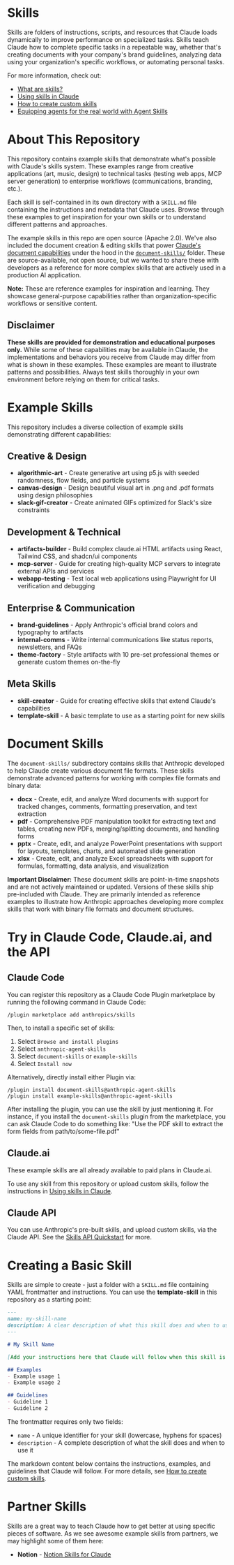 # Skills 
Skills are folders of instructions, scripts, and resources that Claude loads dynamically to improve performance on specialized tasks. Skills teach Claude how to complete specific tasks in a repeatable way, whether that's creating documents with your company's brand guidelines, analyzing data using your organization's specific workflows, or automating personal tasks.

For more information, check out:
- [What are skills?](https://support.claude.com/en/articles/12512176-what-are-skills)
- [Using skills in Claude](https://support.claude.com/en/articles/12512180-using-skills-in-claude)
- [How to create custom skills](https://support.claude.com/en/articles/12512198-creating-custom-skills)
- [Equipping agents for the real world with Agent Skills](https://anthropic.com/engineering/equipping-agents-for-the-real-world-with-agent-skills)

# About This Repository

This repository contains example skills that demonstrate what's possible with Claude's skills system. These examples range from creative applications (art, music, design) to technical tasks (testing web apps, MCP server generation) to enterprise workflows (communications, branding, etc.).

Each skill is self-contained in its own directory with a `SKILL.md` file containing the instructions and metadata that Claude uses. Browse through these examples to get inspiration for your own skills or to understand different patterns and approaches.

The example skills in this repo are open source (Apache 2.0). We've also included the document creation & editing skills that power [Claude's document capabilities](https://www.anthropic.com/news/create-files) under the hood in the [`document-skills/`](./document-skills/) folder. These are source-available, not open source, but we wanted to share these with developers as a reference for more complex skills that are actively used in a production AI application.

**Note:** These are reference examples for inspiration and learning. They showcase general-purpose capabilities rather than organization-specific workflows or sensitive content.

## Disclaimer

**These skills are provided for demonstration and educational purposes only.** While some of these capabilities may be available in Claude, the implementations and behaviors you receive from Claude may differ from what is shown in these examples. These examples are meant to illustrate patterns and possibilities. Always test skills thoroughly in your own environment before relying on them for critical tasks.

# Example Skills

This repository includes a diverse collection of example skills demonstrating different capabilities:

## Creative & Design
- **algorithmic-art** - Create generative art using p5.js with seeded randomness, flow fields, and particle systems
- **canvas-design** - Design beautiful visual art in .png and .pdf formats using design philosophies
- **slack-gif-creator** - Create animated GIFs optimized for Slack's size constraints

## Development & Technical
- **artifacts-builder** - Build complex claude.ai HTML artifacts using React, Tailwind CSS, and shadcn/ui components
- **mcp-server** - Guide for creating high-quality MCP servers to integrate external APIs and services
- **webapp-testing** - Test local web applications using Playwright for UI verification and debugging

## Enterprise & Communication
- **brand-guidelines** - Apply Anthropic's official brand colors and typography to artifacts
- **internal-comms** - Write internal communications like status reports, newsletters, and FAQs
- **theme-factory** - Style artifacts with 10 pre-set professional themes or generate custom themes on-the-fly

## Meta Skills
- **skill-creator** - Guide for creating effective skills that extend Claude's capabilities
- **template-skill** - A basic template to use as a starting point for new skills

# Document Skills

The `document-skills/` subdirectory contains skills that Anthropic developed to help Claude create various document file formats. These skills demonstrate advanced patterns for working with complex file formats and binary data:

- **docx** - Create, edit, and analyze Word documents with support for tracked changes, comments, formatting preservation, and text extraction
- **pdf** - Comprehensive PDF manipulation toolkit for extracting text and tables, creating new PDFs, merging/splitting documents, and handling forms
- **pptx** - Create, edit, and analyze PowerPoint presentations with support for layouts, templates, charts, and automated slide generation
- **xlsx** - Create, edit, and analyze Excel spreadsheets with support for formulas, formatting, data analysis, and visualization

**Important Disclaimer:** These document skills are point-in-time snapshots and are not actively maintained or updated. Versions of these skills ship pre-included with Claude. They are primarily intended as reference examples to illustrate how Anthropic approaches developing more complex skills that work with binary file formats and document structures.

# Try in Claude Code, Claude.ai, and the API

## Claude Code
You can register this repository as a Claude Code Plugin marketplace by running the following command in Claude Code:
```
/plugin marketplace add anthropics/skills
```

Then, to install a specific set of skills:
1. Select `Browse and install plugins`
2. Select `anthropic-agent-skills`
3. Select `document-skills` or `example-skills`
4. Select `Install now`

Alternatively, directly install either Plugin via:
```
/plugin install document-skills@anthropic-agent-skills
/plugin install example-skills@anthropic-agent-skills
```

After installing the plugin, you can use the skill by just mentioning it. For instance, if you install the `document-skills` plugin from the marketplace, you can ask Claude Code to do something like: "Use the PDF skill to extract the form fields from path/to/some-file.pdf"

## Claude.ai

These example skills are all already available to paid plans in Claude.ai. 

To use any skill from this repository or upload custom skills, follow the instructions in [Using skills in Claude](https://support.claude.com/en/articles/12512180-using-skills-in-claude#h_a4222fa77b).

## Claude API

You can use Anthropic's pre-built skills, and upload custom skills, via the Claude API. See the [Skills API Quickstart](https://docs.claude.com/en/api/skills-guide#creating-a-skill) for more.

# Creating a Basic Skill

Skills are simple to create - just a folder with a `SKILL.md` file containing YAML frontmatter and instructions. You can use the **template-skill** in this repository as a starting point:

```markdown
---
name: my-skill-name
description: A clear description of what this skill does and when to use it
---

# My Skill Name

[Add your instructions here that Claude will follow when this skill is active]

## Examples
- Example usage 1
- Example usage 2

## Guidelines
- Guideline 1
- Guideline 2
```

The frontmatter requires only two fields:
- `name` - A unique identifier for your skill (lowercase, hyphens for spaces)
- `description` - A complete description of what the skill does and when to use it

The markdown content below contains the instructions, examples, and guidelines that Claude will follow. For more details, see [How to create custom skills](https://support.claude.com/en/articles/12512198-creating-custom-skills).

# Partner Skills

Skills are a great way to teach Claude how to get better at using specific pieces of software. As we see awesome example skills from partners, we may highlight some of them here:

- **Notion** - [Notion Skills for Claude](https://www.notion.so/notiondevs/Notion-Skills-for-Claude-28da4445d27180c7af1df7d8615723d0)
